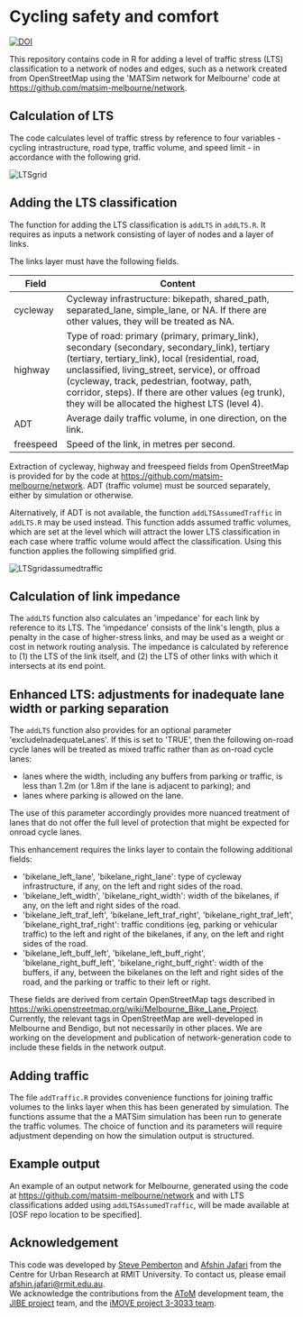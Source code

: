 # Cycling safety and comfort

[![DOI](https://zenodo.org/badge/854381506.svg)](https://zenodo.org/doi/10.5281/zenodo.13830909)

This repository contains code in R for adding a level of traffic stress (LTS) classification to a network of nodes and edges, such as a network created from OpenStreetMap using the 'MATSim network for Melbourne' code at https://github.com/matsim-melbourne/network.

## Calculation of LTS

The code calculates level of traffic stress by reference to four variables - cycling intrastructure, road type, traffic volume, and speed limit - in accordance with the following grid.

![LTSgrid](https://github.com/user-attachments/assets/febd1ec7-eca5-4d87-89ca-2ea0986933a0)

## Adding the LTS classification

The function for adding the LTS classification is `addLTS` in `addLTS.R`.  It requires as inputs a network consisting of layer of nodes and a layer of links.

The links layer must have the following fields.

| Field          | Content                                                     |
|----------------|-------------------------------------------------------------|
| cycleway       | Cycleway infrastructure: bikepath, shared_path, separated_lane, simple_lane, or NA.  If there are other values, they will be treated as NA. |
| highway        | Type of road: primary (primary, primary_link), secondary (secondary, secondary_link), tertiary (tertiary, tertiary_link), local (residential, road, unclassified, living_street, service), or offroad (cycleway, track, pedestrian, footway, path, corridor, steps).  If there are other values (eg trunk), they will be allocated the highest LTS (level 4). |
| ADT            | Average daily traffic volume, in one direction, on the link.
| freespeed      | Speed of the link, in metres per second.                     |

Extraction of cycleway, highway and freespeed fields from OpenStreetMap is provided for by the code at https://github.com/matsim-melbourne/network.  ADT (traffic volume) must be sourced separately, either by simulation or otherwise.

Alternatively, if ADT is not available, the function `addLTSAssumedTraffic` in `addLTS.R` may be used instead.  This function adds assumed traffic volumes, which are set at the level which will attract the lower LTS classification in each case where traffic volume would affect the classification.  Using this function applies the following simplified grid.

![LTSgridassumedtraffic](https://github.com/user-attachments/assets/032b9127-acfc-4856-abf5-ddd1ef458642)

## Calculation of link impedance

The `addLTS` function also calculates an 'impedance' for each link by reference to its LTS.  The 'impedance' consists of the link's length, plus a penalty in the case of higher-stress links, and may be used as a weight or cost in network routing analysis.  The impedance is calculated by reference to (1) the LTS of the link itself, and (2) the LTS of other links with which it intersects at its end point.   

## Enhanced LTS: adjustments for inadequate lane width or parking separation

The `addLTS` function also provides for an optional parameter 'excludeInadequateLanes'.  If this is set to 'TRUE', then the following on-road cycle lanes will be treated as mixed traffic rather than as on-road cycle lanes: 
- lanes where the width, including any buffers from parking or traffic, is less than 1.2m (or 1.8m if the lane is adjacent to parking); and
- lanes where parking is allowed on the lane.

The use of this parameter accordingly provides more nuanced treatment of lanes that do not offer the full level of protection that might be expected for onroad cycle lanes.

This enhancement requires the links layer to contain the following additional fields: 
- 'bikelane_left_lane', 'bikelane_right_lane': type of cycleway infrastructure, if any, on the left and right sides of the road.
- 'bikelane_left_width', 'bikelane_right_width': width of the bikelanes, if any, on the left and right sides of the road.
- 'bikelane_left_traf_left', 'bikelane_left_traf_right', 'bikelane_right_traf_left', 'bikelane_right_traf_right': traffic conditions (eg, parking or vehicular traffic) to the left and right of the bikelanes, if any, on the left and right sides of the road.
- 'bikelane_left_buff_left', 'bikelane_left_buff_right', 'bikelane_right_buff_left', 'bikelane_right_buff_right': width of the buffers, if any, between the bikelanes on the left and right sides of the road, and the parking or traffic to their left or right.

These fields are derived from certain OpenStreetMap tags described in https://wiki.openstreetmap.org/wiki/Melbourne_Bike_Lane_Project.  Currently, the relevant tags in OpenStreetMap are well-developed in Melbourne and Bendigo, but not necessarily in other places.  We are working on the development and publication of network-generation code to include these fields in the network output.

## Adding traffic
The file `addTraffic.R` provides convenience functions for joining traffic volumes to the links layer when this has been generated by simulation.  The functions assume that the a MATSim simulation has been run to generate the traffic volumes.  The choice of function and its parameters will require adjustment depending on how the simulation output is structured.  

## Example output
An example of an output network for Melbourne, generated using the code at https://github.com/matsim-melbourne/network and with LTS classifications added using `addLTSAssumedTraffic`, will be made available at \[OSF repo location to be specified\]. 

## Acknowledgement
This code was developed by [Steve Pemberton](https://cur.org.au/people/steve-pemberton/) and [Afshin Jafari](https://cur.org.au/people/afshin-jafari/) from the Centre for Urban Research at RMIT University. To contact us, please email afshin.jafari@rmit.edu.au.  
We acknowledge the contributions from the [AToM](https://matsim-melbourne.github.io/) development team, the [JIBE project](https://jibeproject.com/) team, and the [iMOVE project 3-3033 team](https://imoveaustralia.com/project/modelling-cycling-investments-in-regional-areas/).
